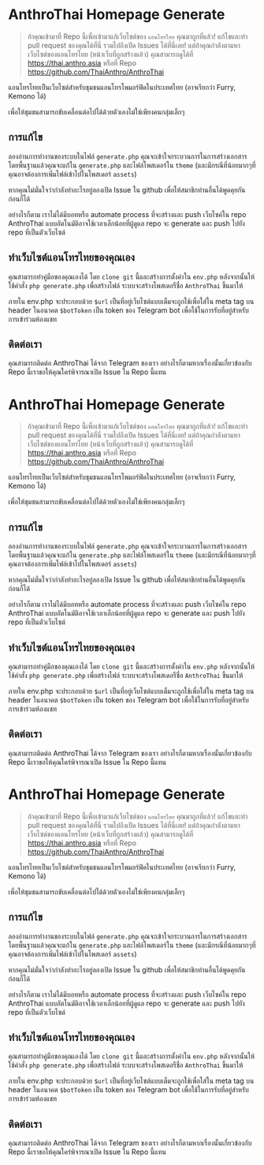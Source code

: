 
# AnthroThai Homepage Generate
> ถ้าคุณเข้ามาที่ Repo นี้เพื่อเข้ามาแก้เว็บไซต์ของ `แอนโทรไทย` คุณมาถูกที่แล้ว! แก้ไขและทำ pull request ของคุณได้ที่นี่ รวมไปถึงเปิด Issues ได้ที่นี่เลย! แต่ถ้าคุณกำลังตามหาเว็บไซต์ของแอนโทรไทย (หน้าเว็บที่ถูกสร้างแล้ว) คุณสามารถดูได้ที่ https://thai.anthro.asia หรือที่ Repo https://github.com/ThaiAnthro/AnthroThai

แอนโทรไทยเป็นเว็บไซต์สำหรับชุมชนแอนโทรโพมอร์ฟิคในประเทศไทย (อาจเรียกว่า Furry, Kemono ได้) 

เพื่อให้ชุมชนสามารถขับเคลื่อนต่อไปได้ด้วยตัวเองไม่ใช่เพียงคนกลุ่มเล็กๆ

## การแก้ไข
ลองอ่านการทำงานของระบบในไฟล์ `generate.php` คุณจะเข้าใจกระบวนการในการสร้างเอกสาร โดยพื้นฐานแล้วคุณจะแก้ใน `generate.php` และไฟล์โพสเดอร์ใน `theme` (และมีกรณีที่น้อยมากๆที่คุณอาจต้องการเพิ่มไฟล์เข้าไปในโพสเดอร์ `assets`) 

หากคุณไม่มั่นใจว่ากำลังทำอะไรอยู่ลองเปิด Issue ใน github เพื่อให้สมาชิกท่านอื่นได้พูดคุยกันก่อนก็ได้

อย่างไรก็ตาม เราไม่ได้มีบอทหรือ automate process ที่จะสร้างและ push เว็บไซค์ใน repo AnthroThai แบบอัตโนมัติอาจใช้เวลาเล็กน้อยที่ผู้ดูแล repo จะ generate และ push ไปยัง repo ที่เป็นตัวเว็บไซต์

## ทำเว็บไซต์แอนโทรไทยของคุณเอง
คุณสามารถทำคู่มือของคุณเองได้ โดย `clone git` นี้และสร้างการตั้งค่าใน `env.php` หลังจากนั้นให้ใช้คำสั่ง `php generate.php` เพื่อสร้างไฟล์ ระบบจะสร้างโพสเดอรืชื่อ `AnthroThai` ขึ้นมาให้

ภายใน env.php จะประกอบด้วย
`$url` เป็นที่อยู่เว็บไซต์แบบเต็มจะถูกใช้เพื่อใส่ใน meta tag บน header ในอนาคต
`$botToken` เป็น token ของ Telegram bot เพื่อใช้ในการรับที่อยู่สำหรับการเข้าร่วมห้องแชท


## ติดต่อเรา
คุณสามารถติดต่อ AnthroThai ได้จาก Telegram ของเรา อย่างไรก็ตามหากเรื่องนั้นเกี่ยวข้องกับ Repo นี้เราขอให้คุณใคร่พิจารณาเปิด Issue ใน Repo นี้แทน

# AnthroThai Homepage Generate
> ถ้าคุณเข้ามาที่ Repo นี้เพื่อเข้ามาแก้เว็บไซต์ของ `แอนโทรไทย` คุณมาถูกที่แล้ว! แก้ไขและทำ pull request ของคุณได้ที่นี่ รวมไปถึงเปิด Issues ได้ที่นี่เลย! แต่ถ้าคุณกำลังตามหาเว็บไซต์ของแอนโทรไทย (หน้าเว็บที่ถูกสร้างแล้ว) คุณสามารถดูได้ที่ https://thai.anthro.asia หรือที่ Repo https://github.com/ThaiAnthro/AnthroThai

แอนโทรไทยเป็นเว็บไซต์สำหรับชุมชนแอนโทรโพมอร์ฟิคในประเทศไทย (อาจเรียกว่า Furry, Kemono ได้) 

เพื่อให้ชุมชนสามารถขับเคลื่อนต่อไปได้ด้วยตัวเองไม่ใช่เพียงคนกลุ่มเล็กๆ

## การแก้ไข
ลองอ่านการทำงานของระบบในไฟล์ `generate.php` คุณจะเข้าใจกระบวนการในการสร้างเอกสาร โดยพื้นฐานแล้วคุณจะแก้ใน `generate.php` และไฟล์โพสเดอร์ใน `theme` (และมีกรณีที่น้อยมากๆที่คุณอาจต้องการเพิ่มไฟล์เข้าไปในโพสเดอร์ `assets`) 

หากคุณไม่มั่นใจว่ากำลังทำอะไรอยู่ลองเปิด Issue ใน github เพื่อให้สมาชิกท่านอื่นได้พูดคุยกันก่อนก็ได้

อย่างไรก็ตาม เราไม่ได้มีบอทหรือ automate process ที่จะสร้างและ push เว็บไซค์ใน repo AnthroThai แบบอัตโนมัติอาจใช้เวลาเล็กน้อยที่ผู้ดูแล repo จะ generate และ push ไปยัง repo ที่เป็นตัวเว็บไซต์

## ทำเว็บไซต์แอนโทรไทยของคุณเอง
คุณสามารถทำคู่มือของคุณเองได้ โดย `clone git` นี้และสร้างการตั้งค่าใน `env.php` หลังจากนั้นให้ใช้คำสั่ง `php generate.php` เพื่อสร้างไฟล์ ระบบจะสร้างโพสเดอรืชื่อ `AnthroThai` ขึ้นมาให้

ภายใน env.php จะประกอบด้วย
`$url` เป็นที่อยู่เว็บไซต์แบบเต็มจะถูกใช้เพื่อใส่ใน meta tag บน header ในอนาคต
`$botToken` เป็น token ของ Telegram bot เพื่อใช้ในการรับที่อยู่สำหรับการเข้าร่วมห้องแชท


## ติดต่อเรา
คุณสามารถติดต่อ AnthroThai ได้จาก Telegram ของเรา อย่างไรก็ตามหากเรื่องนั้นเกี่ยวข้องกับ Repo นี้เราขอให้คุณใคร่พิจารณาเปิด Issue ใน Repo นี้แทน

# AnthroThai Homepage Generate
> ถ้าคุณเข้ามาที่ Repo นี้เพื่อเข้ามาแก้เว็บไซต์ของ `แอนโทรไทย` คุณมาถูกที่แล้ว! แก้ไขและทำ pull request ของคุณได้ที่นี่ รวมไปถึงเปิด Issues ได้ที่นี่เลย! แต่ถ้าคุณกำลังตามหาเว็บไซต์ของแอนโทรไทย (หน้าเว็บที่ถูกสร้างแล้ว) คุณสามารถดูได้ที่ https://thai.anthro.asia หรือที่ Repo https://github.com/ThaiAnthro/AnthroThai

แอนโทรไทยเป็นเว็บไซต์สำหรับชุมชนแอนโทรโพมอร์ฟิคในประเทศไทย (อาจเรียกว่า Furry, Kemono ได้) 

เพื่อให้ชุมชนสามารถขับเคลื่อนต่อไปได้ด้วยตัวเองไม่ใช่เพียงคนกลุ่มเล็กๆ

## การแก้ไข
ลองอ่านการทำงานของระบบในไฟล์ `generate.php` คุณจะเข้าใจกระบวนการในการสร้างเอกสาร โดยพื้นฐานแล้วคุณจะแก้ใน `generate.php` และไฟล์โพสเดอร์ใน `theme` (และมีกรณีที่น้อยมากๆที่คุณอาจต้องการเพิ่มไฟล์เข้าไปในโพสเดอร์ `assets`) 

หากคุณไม่มั่นใจว่ากำลังทำอะไรอยู่ลองเปิด Issue ใน github เพื่อให้สมาชิกท่านอื่นได้พูดคุยกันก่อนก็ได้

อย่างไรก็ตาม เราไม่ได้มีบอทหรือ automate process ที่จะสร้างและ push เว็บไซค์ใน repo AnthroThai แบบอัตโนมัติอาจใช้เวลาเล็กน้อยที่ผู้ดูแล repo จะ generate และ push ไปยัง repo ที่เป็นตัวเว็บไซต์

## ทำเว็บไซต์แอนโทรไทยของคุณเอง
คุณสามารถทำคู่มือของคุณเองได้ โดย `clone git` นี้และสร้างการตั้งค่าใน `env.php` หลังจากนั้นให้ใช้คำสั่ง `php generate.php` เพื่อสร้างไฟล์ ระบบจะสร้างโพสเดอรืชื่อ `AnthroThai` ขึ้นมาให้

ภายใน env.php จะประกอบด้วย
`$url` เป็นที่อยู่เว็บไซต์แบบเต็มจะถูกใช้เพื่อใส่ใน meta tag บน header ในอนาคต
`$botToken` เป็น token ของ Telegram bot เพื่อใช้ในการรับที่อยู่สำหรับการเข้าร่วมห้องแชท


## ติดต่อเรา
คุณสามารถติดต่อ AnthroThai ได้จาก Telegram ของเรา อย่างไรก็ตามหากเรื่องนั้นเกี่ยวข้องกับ Repo นี้เราขอให้คุณใคร่พิจารณาเปิด Issue ใน Repo นี้แทน
